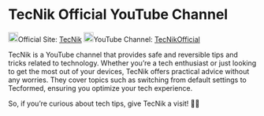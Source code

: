 # TecNik Official YouTube Channel

<img width="20" height="20" src="https://img.icons8.com/color/48/internet--v1.png" alt="internet--v1"/>Official Site: [TecNik](https://tecnik.pages.dev) 
<img width="20" height="20" src="https://img.icons8.com/color/48/youtube-play.png" alt="youtube-play"/>YouTube Channel: [TecNikOfficial](https://www.youtube.com/@TecnikOfficial)

TecNik is a YouTube channel that provides safe and reversible tips and tricks related to technology. Whether you’re a tech enthusiast or just looking to get the most out of your devices, TecNik offers practical advice without any worries. They cover topics such as switching from default settings to Tecformed, ensuring you optimize your tech experience. 

So, if you’re curious about tech tips, give TecNik a visit! 🚀🔧
